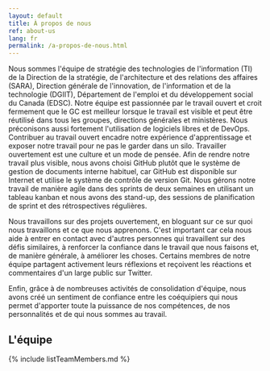 ```yaml
---
layout: default
title: À propos de nous
ref: about-us
lang: fr
permalink: /a-propos-de-nous.html
---
```


Nous sommes l'équipe de stratégie des technologies de l'information (TI) de la Direction de la stratégie, de l'architecture et des relations des affaires (SARA), Direction générale de l'innovation, de l'information et de la technologie (DGIIT), Département de l'emploi et du développement social du Canada (EDSC).
Notre équipe est passionnée par le travail ouvert et croit fermement que le GC est meilleur lorsque le travail est visible et peut être réutilisé dans tous les groupes, directions générales et ministères.
Nous préconisons aussi fortement l'utilisation de logiciels libres et de DevOps.
Contribuer au travail ouvert encadre notre expérience d'apprentissage et exposer notre travail pour ne pas le garder dans un silo.
Travailler ouvertement est une culture et un mode de pensée.
Afin de rendre notre travail plus visible, nous avons choisi GitHub plutôt que le système de gestion de documents interne habituel, car GitHub est disponible sur Internet et utilise le système de contrôle de version Git.
Nous gérons notre travail de manière agile dans des sprints de deux semaines en utilisant un tableau kanban et nous avons des stand-up, des sessions de planification de sprint et des rétrospectives régulières.

Nous travaillons sur des projets ouvertement, en bloguant sur ce sur quoi nous travaillons et ce que nous apprenons.
C'est important car cela nous aide à entrer en contact avec d'autres personnes qui travaillent sur des défis similaires, à renforcer la confiance dans le travail que nous faisons et, de manière générale, à améliorer les choses.
Certains membres de notre équipe partagent activement leurs réflexions et reçoivent les réactions et commentaires d'un large public sur Twitter.

Enfin, grâce à de nombreuses activités de consolidation d'équipe, nous avons créé un sentiment de confiance entre les coéquipiers qui nous permet d'apporter toute la puissance de nos compétences, de nos personnalités et de qui nous sommes au travail.

## L'équipe

{% include listTeamMembers.md %}
